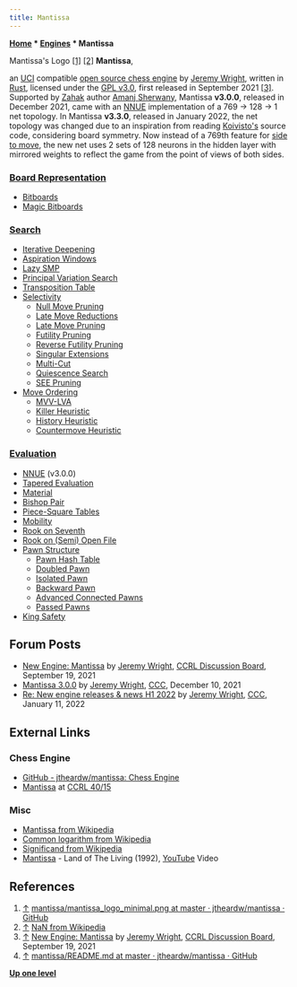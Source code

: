 ```yaml
---
title: Mantissa
---
```

**[Home](Home "Home") \* [Engines](Engines "Engines") \* Mantissa**



 [](File:Mantissa_logo_minimal.png) Mantissa's Logo <a id="cite-note-1" href="#cite-ref-1">[1]</a> <a id="cite-note-2" href="#cite-ref-2">[2]</a> 
**Mantissa**,  

an [UCI](UCI "UCI") compatible [open source chess engine](Category:Open_Source "Category:Open Source") by [Jeremy Wright](index.php?title=Jeremy_Wright&action=edit&redlink=1 "Jeremy Wright (page does not exist)"), written in [Rust](Rust "Rust"), 
licensed under the [GPL v3.0](Free_Software_Foundation#GPL "Free Software Foundation"), first released in September 2021 <a id="cite-note-3" href="#cite-ref-3">[3]</a>.
Supported by [Zahak](Zahak "Zahak") author [Amanj Sherwany](Amanj_Sherwany "Amanj Sherwany"), Mantissa **v3.0.0**, released in December 2021, came with an [NNUE](NNUE "NNUE") implementation of a 769 -> 128 -> 1 net topology.
In Mantissa **v3.3.0**, released in January 2022, the net topology was changed due to an inspiration from reading [Koivisto's](Koivisto "Koivisto") source code, considering board symmetry. 
Now instead of a 769th feature for [side to move](Side_to_move "Side to move"), the new net uses 2 sets of 128 neurons in the hidden layer with mirrored weights to reflect the game from the point of views of both sides. 



### [Board Representation](Board_Representation "Board Representation")


* [Bitboards](Bitboards "Bitboards")
* [Magic Bitboards](Magic_Bitboards "Magic Bitboards")


### [Search](Search "Search")


* [Iterative Deepening](Iterative_Deepening "Iterative Deepening")
* [Aspiration Windows](Aspiration_Windows "Aspiration Windows")
* [Lazy SMP](Lazy_SMP "Lazy SMP")
* [Principal Variation Search](Principal_Variation_Search "Principal Variation Search")
* [Transposition Table](Transposition_Table "Transposition Table")
* [Selectivity](Selectivity "Selectivity")
	+ [Null Move Pruning](Null_Move_Pruning "Null Move Pruning")
	+ [Late Move Reductions](Late_Move_Reductions "Late Move Reductions")
	+ [Late Move Pruning](Futility_Pruning#MoveCountBasedPruning "Futility Pruning")
	+ [Futility Pruning](Futility_Pruning "Futility Pruning")
	+ [Reverse Futility Pruning](Reverse_Futility_Pruning "Reverse Futility Pruning")
	+ [Singular Extensions](Singular_Extensions "Singular Extensions")
	+ [Multi-Cut](Multi-Cut "Multi-Cut")
	+ [Quiescence Search](Quiescence_Search "Quiescence Search")
	+ [SEE Pruning](Static_Exchange_Evaluation "Static Exchange Evaluation")
* [Move Ordering](Move_Ordering "Move Ordering")
	+ [MVV-LVA](MVV-LVA "MVV-LVA")
	+ [Killer Heuristic](Killer_Heuristic "Killer Heuristic")
	+ [History Heuristic](History_Heuristic "History Heuristic")
	+ [Countermove Heuristic](Countermove_Heuristic "Countermove Heuristic")


### [Evaluation](Evaluation "Evaluation")


* [NNUE](NNUE "NNUE") (v3.0.0)
* [Tapered Evaluation](Tapered_Eval "Tapered Eval")
* [Material](Material "Material")
* [Bishop Pair](Bishop_Pair "Bishop Pair")
* [Piece-Square Tables](Piece-Square_Tables "Piece-Square Tables")
* [Mobility](Mobility "Mobility")
* [Rook on Seventh](Rook_on_Seventh "Rook on Seventh")
* [Rook on (Semi) Open File](Rook_on_Open_File "Rook on Open File")
* [Pawn Structure](Pawn_Structure "Pawn Structure")
	+ [Pawn Hash Table](Pawn_Hash_Table "Pawn Hash Table")
	+ [Doubled Pawn](Doubled_Pawn "Doubled Pawn")
	+ [Isolated Pawn](Isolated_Pawn "Isolated Pawn")
	+ [Backward Pawn](Backward_Pawn "Backward Pawn")
	+ [Advanced Connected Pawns](Connected_Pawns "Connected Pawns")
	+ [Passed Pawns](Passed_Pawn "Passed Pawn")
* [King Safety](King_Safety "King Safety")


## Forum Posts


* [New Engine: Mantissa](https://kirill-kryukov.com/chess/discussion-board/viewtopic.php?t=13339) by [Jeremy Wright](index.php?title=Jeremy_Wright&action=edit&redlink=1 "Jeremy Wright (page does not exist)"), [CCRL Discussion Board](Computer_Chess_Forums "Computer Chess Forums"), September 19, 2021
* [Mantissa 3.0.0](https://www.talkchess.com/forum3/viewtopic.php?f=2&t=78855) by [Jeremy Wright](index.php?title=Jeremy_Wright&action=edit&redlink=1 "Jeremy Wright (page does not exist)"), [CCC](CCC "CCC"), December 10, 2021
* [Re: New engine releases & news H1 2022](https://www.talkchess.com/forum3/viewtopic.php?f=2&t=78884&start=18) by [Jeremy Wright](index.php?title=Jeremy_Wright&action=edit&redlink=1 "Jeremy Wright (page does not exist)"), [CCC](CCC "CCC"), January 11, 2022


## External Links


### Chess Engine


* [GitHub - jtheardw/mantissa: Chess Engine](https://github.com/jtheardw/mantissa)
* [Mantissa](https://ccrl.chessdom.com/ccrl/4040/cgi/compare_engines.cgi?family=Mantissa&print=Rating+list&print=Results+table&print=LOS+table&print=Ponder+hit+table&print=Eval+difference+table&print=Comopp+gamenum+table&print=Overlap+table&print=Score+with+common+opponents) at [CCRL 40/15](CCRL "CCRL")


### Misc


* [Mantissa from Wikipedia](https://en.wikipedia.org/wiki/Mantissa)
* [Common logarithm from Wikipedia](https://en.wikipedia.org/wiki/Common_logarithm#)
* [Significand from Wikipedia](https://en.wikipedia.org/wiki/Significand)
* [Mantissa](https://en.wikipedia.org/wiki/Mantissa_(band)) - Land of The Living (1992), [YouTube](https://en.wikipedia.org/wiki/YouTube) Video


 
## References


1. <a id="cite-ref-1" href="#cite-note-1">↑</a> [mantissa/mantissa\_logo\_minimal.png at master · jtheardw/mantissa · GitHub](https://github.com/jtheardw/mantissa/blob/master/logos/mantissa_logo_minimal.png)
2. <a id="cite-ref-2" href="#cite-note-2">↑</a> [NaN from Wikipedia](https://en.wikipedia.org/wiki/NaN)
3. <a id="cite-ref-3" href="#cite-note-3">↑</a> [New Engine: Mantissa](https://kirill-kryukov.com/chess/discussion-board/viewtopic.php?t=13339) by [Jeremy Wright](index.php?title=Jeremy_Wright&action=edit&redlink=1 "Jeremy Wright (page does not exist)"), [CCRL Discussion Board](Computer_Chess_Forums "Computer Chess Forums"), September 19, 2021
4. <a id="cite-ref-4" href="#cite-note-4">↑</a> [mantissa/README.md at master · jtheardw/mantissa · GitHub](https://github.com/jtheardw/mantissa/blob/master/README.md)

**[Up one level](Engines "Engines")**







 

